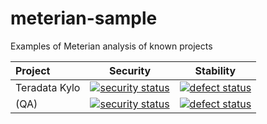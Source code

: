 # meterian-sample
Examples of Meterian analysis of known projects 

| Project          | Security      | Stability  |
|:---------------- | ------------- | ---------- |
| Teradata Kylo    | [![security status](https://www.meterian.io/badge/gh/teradata/kylo/security)](https://www.meterian.io/report/gh/teradata/kylo) | [![defect status](https://www.meterian.io/badge/gh/teradata/kylo/stability)](https://www.meterian.io/report/gh/teradata/kylo) |
| (QA)             | [![security status](https://qa.meterian.io/badge/gh/teradata/kylo/security)](https://qa.meterian.io/report/gh/teradata/kylo) | [![defect status](https://qa.meterian.io/badge/gh/teradata/kylo/stability)](https://qa.meterian.io/report/gh/teradata/kylo) |
